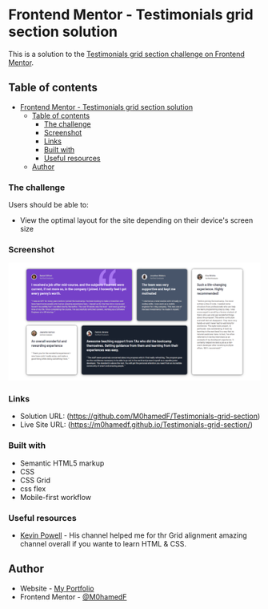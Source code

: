 # Frontend Mentor - Testimonials grid section solution

This is a solution to the [Testimonials grid section challenge on Frontend Mentor](https://www.frontendmentor.io/challenges/testimonials-grid-section-Nnw6J7Un7).

## Table of contents

- [Frontend Mentor - Testimonials grid section solution](#frontend-mentor---testimonials-grid-section-solution)
  - [Table of contents](#table-of-contents)
    - [The challenge](#the-challenge)
    - [Screenshot](#screenshot)
    - [Links](#links)
    - [Built with](#built-with)
    - [Useful resources](#useful-resources)
  - [Author](#author)

### The challenge
Users should be able to:

- View the optimal layout for the site depending on their device's screen size

### Screenshot
![Testimonials-grid-section](images/Screenshot.png)

### Links
- Solution URL: (https://github.com/M0hamedF/Testimonials-grid-section)
- Live Site URL: (https://m0hamedf.github.io/Testimonials-grid-section/)

### Built with
- Semantic HTML5 markup
- CSS
- CSS Grid
- css flex
- Mobile-first workflow

### Useful resources
- [Kevin Powell](https://www.youtube.com/channel/UCJZv4d5rbIKd4QHMPkcABCw) - His channel helped me for thr Grid alignment amazing channel overall if you wante to learn HTML & CSS.

## Author
- Website - [My Portfolio](https://m0hamedf.github.io/My-Portfolio/)
- Frontend Mentor - [@M0hamedF](https://www.frontendmentor.io/profile/M0hamedF)
